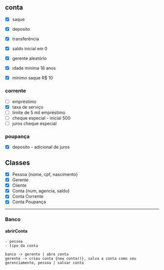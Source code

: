 ## conta
 - [x] saque
 - [x] deposito
 - [x] transferência
 - [x] saldo inicial em 0
 - [x] gerente aleatório
 - [x] idade minima 18 anos
 - [x] mínimo saque R$ 10


### corrente
 - [ ] empréstimo
 - [x] taxa de serviço
 - [ ] limite de 5 mil empréstimo
 - [ ] cheque especial - inicial 500
 - [ ] juros cheque especial

### poupança
 - [x] deposito - adicional de juros



## Classes
- [x] Pessoa {nome, cpf, nascimento} 
- [x] <Pessoa>Gerente
- [x] <Pessoa>Cliente
- [x] Conta {num, agencia, saldo}
- [x] <Conta>Conta Corrente 
- [x] <Conta>Conta Poupança

---


### Banco

#### abrirConta
    - pessoa
    - tipo da conta

    banco -> gerente | abre conta
    gerente -> criou conta {new conta()}, salva a conta como seu gerenciamento, pessoa | salvar conta 